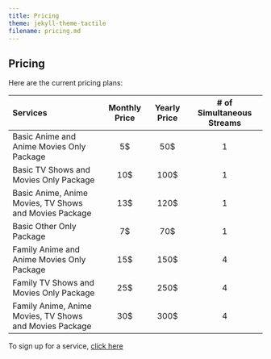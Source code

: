 ```yaml
---
title: Pricing
theme: jekyll-theme-tactile
filename: pricing.md
--- 
```


## Pricing

Here are the current pricing plans:

| **Services** | **Monthly Price** | **Yearly Price** | **# of Simultaneous Streams** |
| :---         |     :---:      |         :---: |           :---: |
| Basic Anime and Anime Movies Only Package  | 5$     | 50$    | 1   |
| Basic TV Shows and Movies Only Package    | 10$      | 100$      | 1     |
| Basic Anime, Anime Movies, TV Shows and Movies Package  | 13$    | 120$    | 1   |
| Basic Other Only Package    | 7$       | 70$      | 1     |
| Family Anime and Anime Movies Only Package  | 15$     | 150$   | 4   |
| Family TV Shows and Movies Only Package    | 25$      | 250$      | 4     |
| Family Anime, Anime Movies, TV Shows and Movies Package  | 30$     | 300$    | 4   |


To sign up for a service, [click here](signup.md)
